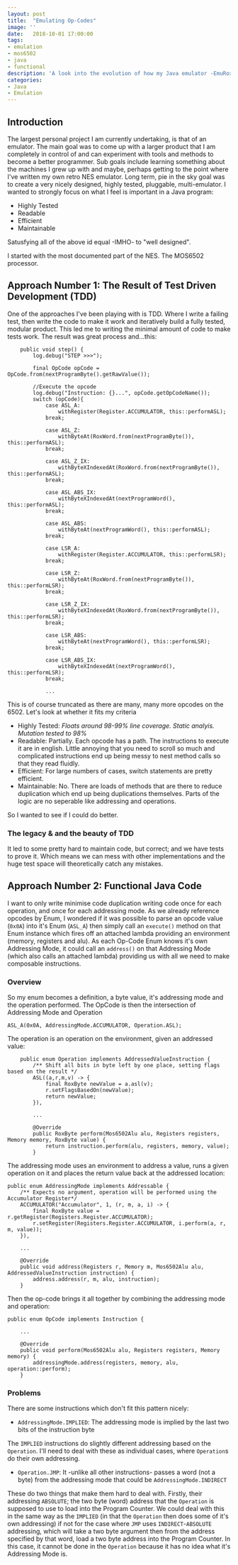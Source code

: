 ```yaml
---
layout: post
title:  "Emulating Op-Codes"
image: ''
date:   2018-10-01 17:00:00
tags:
- emulation
- mos6502
- java
- functional
description: 'A look into the evolution of how my Java emulator -EmuRox- emulated 6502 op-codes'
categories:
- Java
- Emulation 
---
```


## Introduction

The largest personal project I am currently undertaking, is that of an emulator.  The main goal was to come up with a larger product that I am completely in control of and can experiment with tools and methods to become a better programmer.  Sub goals include learning something about the machines I grew up with and maybe, perhaps getting to the point where I've written my own retro NES emulator.  Long term, pie in the sky goal was to create a very nicely designed, highly tested, pluggable, multi-emulator.
I wanted to strongly focus on what I feel is important in a Java program:

 - Highly Tested
 - Readable
 - Efficient
 - Maintainable
 
Satusfying all of the above id equal -IMHO- to "well designed".

I started with the most documented part of the NES.  The MOS6502 processor.  

## Approach Number 1: The Result of Test Driven Development (TDD)

One of the approaches I've been playing with is TDD.  Where I write a failing test, then write the code to make it work and iteratively build a fully tested, modular product.  This led me to writing the minimal amount of code to make tests work.  The result was great process and...this:

```
    public void step() {
        log.debug("STEP >>>");

        final OpCode opCode = OpCode.from(nextProgramByte().getRawValue());

        //Execute the opcode
        log.debug("Instruction: {}...", opCode.getOpCodeName());
        switch (opCode){
            case ASL_A:
                withRegister(Register.ACCUMULATOR, this::performASL);
            break;

            case ASL_Z:
                withByteAt(RoxWord.from(nextProgramByte()), this::performASL);
            break;

            case ASL_Z_IX:
                withByteXIndexedAt(RoxWord.from(nextProgramByte()), this::performASL);
            break;

            case ASL_ABS_IX:
                withByteXIndexedAt(nextProgramWord(), this::performASL);
            break;

            case ASL_ABS:
                withByteAt(nextProgramWord(), this::performASL);
            break;

            case LSR_A:
                withRegister(Register.ACCUMULATOR, this::performLSR);
            break;

            case LSR_Z:
                withByteAt(RoxWord.from(nextProgramByte()), this::performLSR);
            break;

            case LSR_Z_IX:
                withByteXIndexedAt(RoxWord.from(nextProgramByte()), this::performLSR);
            break;

            case LSR_ABS:
                withByteAt(nextProgramWord(), this::performLSR);
            break;

            case LSR_ABS_IX:
                withByteXIndexedAt(nextProgramWord(), this::performLSR);
            break;

            ...
```

This is of course truncated as there are many, many more opcodes on the 6502.  Let's look at whether it fits my criteria

 - Highly Tested:  _Floats around 98-99% line coverage.  Static analyis. Mutation tested to 98%_
 - Readable: Partially. Each opcode has a path.  The instructions to execute it are in english. Little annoying that you need to scroll so much and complicated instructions end up being messy to nest method calls so that they read fluidly.
 - Efficient: For large numbers of cases, switch statements are pretty efficient.
 - Maintainable: No.  There are loads of methods that are there to reduce duplication which end up being duplications themselves.  Parts of the logic are no seperable like addressing and operations.  

So I wanted to see if I could do better.

### The legacy & and the beauty of TDD

It led to some pretty hard to maintain code, but correct; and we have tests to prove it.  Which means we can mess with other implementations and the huge test space will theoretically catch any mistakes.

## Approach Number 2: Functional Java Code

I want to only write minimise code duplication writing code once for each operation, and once for each addressing mode.  As we already reference opcodes by Enum, I wondered if it was possible to parse an opcode value (`0x0A`) into it's Enum (`ASL_A`) then simply call an `execute()` method on that Enum instance which fires off an attached lambda providing an environment (memory, registers and alu).  As each Op-Code Enum knows it's own Addressing Mode, it could call an `address()` on that Addressing Mode (which also calls an attached lambda) providing us with all we need to make composable instructions.

### Overview

So my enum becomes a definition, a byte value, it's addressing mode and the operation performed.  The OpCode is then the intersection of Addressing Mode and Operation

```
ASL_A(0x0A, AddressingMode.ACCUMULATOR, Operation.ASL);  
```

The operation is an operation on the environment, given an addressed value:

```
    public enum Operation implements AddressedValueInstruction {
        /** Shift all bits in byte left by one place, setting flags based on the result */
        ASL((a,r,m,v) -> {
            final RoxByte newValue = a.asl(v);
            r.setFlagsBasedOn(newValue);
            return newValue;
        }),

        ...

        @Override
        public RoxByte perform(Mos6502Alu alu, Registers registers, Memory memory, RoxByte value) {
            return instruction.perform(alu, registers, memory, value);
        }
```

The addressing mode uses an environment to address a value, runs a given operation on it and places the return value back at the addressed location:

```
public enum AddressingMode implements Addressable {
    /** Expects no argument, operation will be performed using the Accumulator Register*/
    ACCUMULATOR("Accumulator", 1, (r, m, a, i) -> {
        final RoxByte value = r.getRegister(Registers.Register.ACCUMULATOR);
        r.setRegister(Registers.Register.ACCUMULATOR, i.perform(a, r, m, value));
    }),

    ...

    @Override
    public void address(Registers r, Memory m, Mos6502Alu alu, AddressedValueInstruction instruction) {
        address.address(r, m, alu, instruction);
    }

```

Then the op-code brings it all together by combining the addressing mode and operation:

```
public enum OpCode implements Instruction {
    
    ...

    @Override
    public void perform(Mos6502Alu alu, Registers registers, Memory memory) {
        addressingMode.address(registers, memory, alu, operation::perform);
    }
```

### Problems

There are some instructions which don't fit this pattern nicely:

  - `AddressingMode.IMPLIED`: The addressing mode is implied by the last two bits of the instruction byte

The `IMPLIED` instructions do slightly different addressing based on the `Operation`.  I'll need to deal with these as individual cases, where `Operation`s do their own addressing.

  - `Operation.JMP`: It -unlike all other instructions- passes a word (not a byte) from the addressing mode that could be `AddressingMode.INDIRECT`

These do two things that make them hard to deal with.  Firstly, their addressing `ABSOLUTE`; the two byte (word) address that the `Operation` is supposed to use to load into the Program Counter.  We could deal with this in the same way as the `IMPLIED` (in that the `Operation` then does some of it's own addressing) if not for the case where `JMP` uses `INDIRECT`-`ABSOLUTE` addressing, which will take a two byte argument then from the address specified by that word, load a two byte address into the Program Counter.  In this case, it cannot be done in the `Operation` because it has no idea what it's Addressing Mode is.

